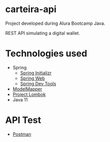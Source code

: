 # carteira-api
Project developed during Alura Bootcamp Java.

REST API simulating a digital wallet.


# Technologies used
* Spring
  - [Spring Initializr](https://start.spring.io/)
  - [Spring Web](https://spring.io/guides/gs/serving-web-content/)
  - [Spring Dev Tools](https://docs.spring.io/spring-boot/docs/1.5.16.RELEASE/reference/html/using-boot-devtools.html)
* [ModelMapper](http://modelmapper.org/)
* [Project Lombok](https://projectlombok.org/)
* Java 11

# API Test
* [Postman](https://www.postman.com/)


